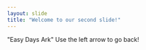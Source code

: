 ```yaml
---
layout: slide
title: "Welcome to our second slide!"
---
```

"Easy Days Ark"
Use the left arrow to go back!
